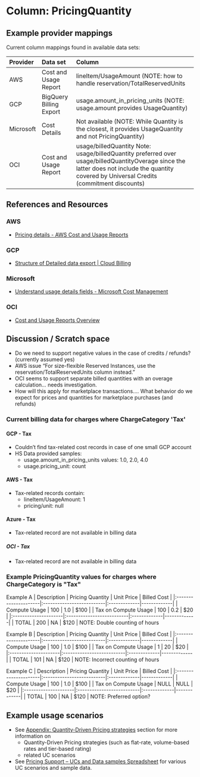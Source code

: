 # Column: PricingQuantity

## Example provider mappings

Current column mappings found in available data sets:

| Provider  | Data set                     | Column                   |
|:----------|:-----------------------------|:-------------------------|
| AWS       | Cost and Usage Report        | lineItem/UsageAmount (NOTE: how to handle reservation/TotalReservedUnits|
| GCP       | BigQuery Billing Export      | usage.amount_in_pricing_units (NOTE: usage.amount provides UsageQuantity) |
| Microsoft | Cost Details                 | Not available (NOTE: While Quantity is the closest, it provides UsageQuantity and not PricingQuantity) |
| OCI       | Cost and Usage Report        | usage/billedQuantity  Note: usage/billedQuantity preferred over usage/billedQuantityOverage since the latter does not include the quantity covered by Universal Credits (commitment discounts) |

## References and Resources

### AWS

* [Pricing details - AWS Cost and Usage Reports](https://docs.aws.amazon.com/cur/latest/userguide/pricing-columns.html)

### GCP

* [Structure of Detailed data export | Cloud Billing](https://cloud.google.com/billing/docs/how-to/export-data-bigquery-tables/detailed-usage)

### Microsoft

* [Understand usage details fields - Microsoft Cost Management](https://learn.microsoft.com/en-us/azure/cost-management-billing/automate/understand-usage-details-fields)

### OCI

* [Cost and Usage Reports Overview](https://docs.oracle.com/en-us/iaas/Content/Billing/Concepts/usagereportsoverview.htm)

## Discussion / Scratch space

* Do we need to support negative values in the case of credits / refunds? (currently assumed yes)
* AWS issue “For size-flexible Reserved Instances, use the reservation/TotalReservedUnits column instead.”
* OCI seems to support separate billed quantities with an overage calculation… needs investigation.
* How will this apply for marketplace transactions…. What behavior do we expect for prices and quantities for marketplace purchases (and refunds)

### Current billing data for charges where ChargeCategory 'Tax'

#### GCP - Tax

* Couldn’t find tax-related cost records in case of one small GCP account
* HS Data provided samples:
  * usage.amount_in_pricing_units values: 1.0, 2.0, 4.0
  * usage.pricing_unit: count

#### AWS - Tax

* Tax-related records contain:
  * lineItem/UsageAmount: 1
  * pricing/unit: null

#### Azure - Tax

* Tax-related record are not available in billing data

##### OCI - Tax

* Tax-related record are not available in billing data

### Example PricingQuantity values for charges where ChargeCategory is "Tax"

Example A
| Description          | Pricing Quantity          | Unit Price   | Billed Cost |
|:---------------------|:--------------------------|:-------------|-------------|
| Compute Usage        | 100                       | 1.0          | $100        |
| Tax on Compute Usage | 100                       | 0.2          | $20         |
|:---------------------|:--------------------------|:-------------|-------------|
| TOTAL                | 200                       | NA           | $120        |
NOTE: Double counting of hours

Example B
| Description          | Pricing Quantity          | Unit Price   | Billed Cost |
|:---------------------|:--------------------------|:-------------|-------------|
| Compute Usage        | 100                       | 1.0          | $100        |
| Tax on Compute Usage | 1                         | 20           | $20         |
|:---------------------|:--------------------------|:-------------|-------------|
| TOTAL                | 101                       | NA           | $120        |
NOTE: Incorrect counting of hours

Example C
| Description          | Pricing Quantity          | Unit Price   | Billed Cost |
|:---------------------|:--------------------------|:-------------|-------------|
| Compute Usage        | 100                       | 1.0          | $100        |
| Tax on Compute Usage | NULL                      | NULL         | $20         |
|:---------------------|:--------------------------|:-------------|-------------|
| TOTAL                | 100                       | NA           | $120        |
NOTE: Preferred option?

## Example usage scenarios

* See [Appendix: Quantity-Driven Pricing strategies](../appendix/quantity_driven_pricing_strategies.md) section for more information on
  * Quantity-Driven Pricing strategies (such as flat-rate, volume-based rates and tier-based rating)
  * related UC scenarios
* See [Pricing Support – UCs and Data samples Spreadsheet](https://docs.google.com/spreadsheets/d/1AZ-vtkKeKwYc8rqhxP1zMTnAVAS-svmWQQmr8cpv-IM/edit#gid=117987709) for various UC scenarios and sample data.
